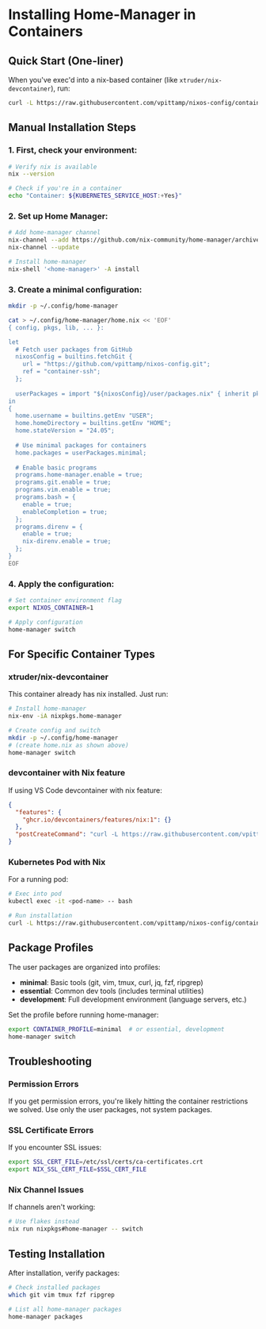 # Installing Home-Manager in Containers

## Quick Start (One-liner)

When you've exec'd into a nix-based container (like `xtruder/nix-devcontainer`), run:

```bash
curl -L https://raw.githubusercontent.com/vpittamp/nixos-config/container-ssh/user/install-home-manager.sh | bash
```

## Manual Installation Steps

### 1. First, check your environment:

```bash
# Verify nix is available
nix --version

# Check if you're in a container
echo "Container: ${KUBERNETES_SERVICE_HOST:+Yes}"
```

### 2. Set up Home Manager:

```bash
# Add home-manager channel
nix-channel --add https://github.com/nix-community/home-manager/archive/master.tar.gz home-manager
nix-channel --update

# Install home-manager
nix-shell '<home-manager>' -A install
```

### 3. Create a minimal configuration:

```bash
mkdir -p ~/.config/home-manager

cat > ~/.config/home-manager/home.nix << 'EOF'
{ config, pkgs, lib, ... }:

let
  # Fetch user packages from GitHub
  nixosConfig = builtins.fetchGit {
    url = "https://github.com/vpittamp/nixos-config.git";
    ref = "container-ssh";
  };
  
  userPackages = import "${nixosConfig}/user/packages.nix" { inherit pkgs lib; };
in
{
  home.username = builtins.getEnv "USER";
  home.homeDirectory = builtins.getEnv "HOME";
  home.stateVersion = "24.05";
  
  # Use minimal packages for containers
  home.packages = userPackages.minimal;
  
  # Enable basic programs
  programs.home-manager.enable = true;
  programs.git.enable = true;
  programs.vim.enable = true;
  programs.bash = {
    enable = true;
    enableCompletion = true;
  };
  programs.direnv = {
    enable = true;
    nix-direnv.enable = true;
  };
}
EOF
```

### 4. Apply the configuration:

```bash
# Set container environment flag
export NIXOS_CONTAINER=1

# Apply configuration
home-manager switch
```

## For Specific Container Types

### xtruder/nix-devcontainer

This container already has nix installed. Just run:

```bash
# Install home-manager
nix-env -iA nixpkgs.home-manager

# Create config and switch
mkdir -p ~/.config/home-manager
# (create home.nix as shown above)
home-manager switch
```

### devcontainer with Nix feature

If using VS Code devcontainer with nix feature:

```json
{
  "features": {
    "ghcr.io/devcontainers/features/nix:1": {}
  },
  "postCreateCommand": "curl -L https://raw.githubusercontent.com/vpittamp/nixos-config/container-ssh/user/install-home-manager.sh | bash"
}
```

### Kubernetes Pod with Nix

For a running pod:

```bash
# Exec into pod
kubectl exec -it <pod-name> -- bash

# Run installation
curl -L https://raw.githubusercontent.com/vpittamp/nixos-config/container-ssh/user/install-home-manager.sh | bash
```

## Package Profiles

The user packages are organized into profiles:

- **minimal**: Basic tools (git, vim, tmux, curl, jq, fzf, ripgrep)
- **essential**: Common dev tools (includes terminal utilities)
- **development**: Full development environment (language servers, etc.)

Set the profile before running home-manager:

```bash
export CONTAINER_PROFILE=minimal  # or essential, development
home-manager switch
```

## Troubleshooting

### Permission Errors

If you get permission errors, you're likely hitting the container restrictions we solved. Use only the user packages, not system packages.

### SSL Certificate Errors

If you encounter SSL issues:

```bash
export SSL_CERT_FILE=/etc/ssl/certs/ca-certificates.crt
export NIX_SSL_CERT_FILE=$SSL_CERT_FILE
```

### Nix Channel Issues

If channels aren't working:

```bash
# Use flakes instead
nix run nixpkgs#home-manager -- switch
```

## Testing Installation

After installation, verify packages:

```bash
# Check installed packages
which git vim tmux fzf ripgrep

# List all home-manager packages
home-manager packages
```